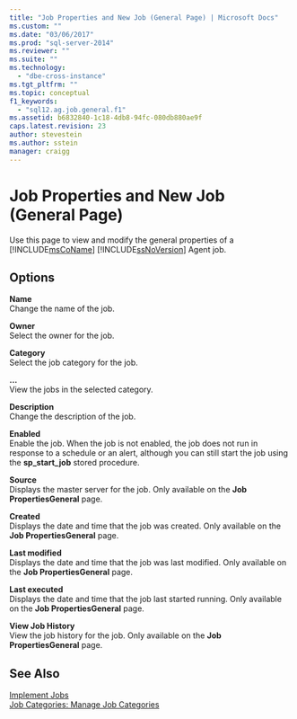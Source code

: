 ```yaml
---
title: "Job Properties and New Job (General Page) | Microsoft Docs"
ms.custom: ""
ms.date: "03/06/2017"
ms.prod: "sql-server-2014"
ms.reviewer: ""
ms.suite: ""
ms.technology: 
  - "dbe-cross-instance"
ms.tgt_pltfrm: ""
ms.topic: conceptual
f1_keywords: 
  - "sql12.ag.job.general.f1"
ms.assetid: b6832840-1c18-4db8-94fc-080db880ae9f
caps.latest.revision: 23
author: stevestein
ms.author: sstein
manager: craigg
---
```

# Job Properties and New Job (General Page)
  Use this page to view and modify the general properties of a [!INCLUDE[msCoName](../../includes/msconame-md.md)] [!INCLUDE[ssNoVersion](../../includes/ssnoversion-md.md)] Agent job.  
  
## Options  
 **Name**  
 Change the name of the job.  
  
 **Owner**  
 Select the owner for the job.  
  
 **Category**  
 Select the job category for the job.  
  
 **...**  
 View the jobs in the selected category.  
  
 **Description**  
 Change the description of the job.  
  
 **Enabled**  
 Enable the job. When the job is not enabled, the job does not run in response to a schedule or an alert, although you can still start the job using the **sp_start_job** stored procedure.  
  
 **Source**  
 Displays the master server for the job. Only available on the **Job PropertiesGeneral** page.  
  
 **Created**  
 Displays the date and time that the job was created. Only available on the **Job PropertiesGeneral** page.  
  
 **Last modified**  
 Displays the date and time that the job was last modified. Only available on the **Job PropertiesGeneral** page.  
  
 **Last executed**  
 Displays the date and time that the job last started running. Only available on the **Job PropertiesGeneral** page.  
  
 **View Job History**  
 View the job history for the job. Only available on the **Job PropertiesGeneral** page.  
  
## See Also  
 [Implement Jobs](implement-jobs.md)   
 [Job Categories: Manage Job Categories](job-categories-manage-job-categories.md)  
  
  
